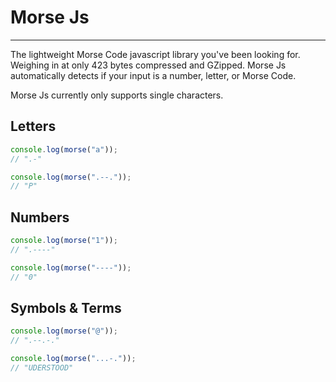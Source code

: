 # Morse Js
---
The lightweight Morse Code javascript library you've been looking for. Weighing in at only 423 bytes compressed and GZipped.
Morse Js automatically detects if your input is a number, letter, or Morse Code.

Morse Js currently only supports single characters.
## Letters

```javascript
console.log(morse("a"));
// ".-"

console.log(morse(".--."));
// "P"
```
## Numbers

```javascript
console.log(morse("1"));
// ".----"

console.log(morse("----"));
// "0"

```

## Symbols & Terms

```javascript
console.log(morse("@"));
// ".--.-."

console.log(morse("...-."));
// "UDERSTOOD"

```

